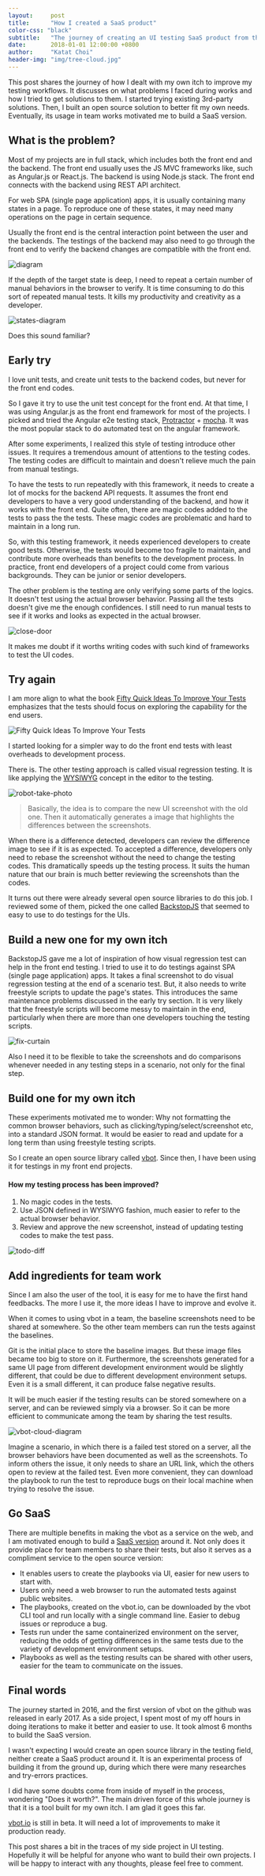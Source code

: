 ```yaml
---
layout:     post
title:      "How I created a SaaS product"
color-css: "black"
subtitle:   "The journey of creating an UI testing SaaS product from the ground up"
date:       2018-01-01 12:00:00 +0800
author:     "Katat Choi"
header-img: "img/tree-cloud.jpg"
---
```


This post shares the journey of how I dealt with my own itch to improve my testing workflows. It discusses on what problems I faced during works and how I tried to get solutions to them. I started trying existing 3rd-party solutions. Then, I built an open source solution to better fit my own needs. Eventually,  its usage in team works motivated me to build a SaaS version.

## What is the problem?
Most of my projects are in full stack, which includes both the front end and the backend. The front end usually uses the JS MVC frameworks like, such as Angular.js or React.js. The backend is using Node.js stack. The front end connects with the backend using REST API architect.

For web SPA (single page application) apps, it is usually containing many states in a page. To reproduce one of these states, it may need many operations on the page in certain sequence.

Usually the front end is the central interaction point between the user and the backends. The testings of the backend may also need to go through the front end to verify the backend changes are compatible with the front end.

![diagram](/img/central-interaction-diagram.png)

If the depth of the target state is deep, I need to repeat a certain number of manual behaviors in the browser to verify. It is time consuming to do this sort of repeated manual tests. It kills my productivity and creativity as a developer.

![states-diagram](/img/states-change.png)

Does this sound familiar?

## Early try
I love unit tests, and create unit tests to the backend codes, but never for the front end codes.

So I gave it try to use the unit test concept for the front end. At that time, I was using Angular.js as the front end framework for most of the projects. I picked and tried the Angular e2e testing stack, [Protractor](https://github.com/angular/protractor) + [mocha](https://mochajs.org/
). It was the most popular stack to do automated test on the angular framework.

After some experiments, I realized this style of testing introduce other issues. It requires a tremendous amount of attentions to the testing codes. The testing codes are difficult to maintain and doesn't relieve much the pain from manual testings.

To have the tests to run repeatedly with this framework, it needs to create a lot of mocks for the backend API requests. It assumes the front end developers to have a very good understanding of the backend, and how it works with the front end. Quite often, there are magic codes added to the tests to pass the the tests. These magic codes are problematic and hard to maintain in a long run.

So, with this testing framework, it needs experienced developers to create good tests. Otherwise, the tests would become too fragile to maintain, and contribute more overheads than benefits to the development process. In practice, front end developers of a project could come from various backgrounds. They can be junior or senior developers.

The other problem is the testing are only verifying some parts of the logics. It doesn't test using the actual browser behavior. Passing all the tests doesn't give me the enough confidences. I still need to run manual tests to see if it works and looks as expected in the actual browser.

![close-door](/img/close-door.gif)

It makes me doubt if it worths writing codes with such kind of frameworks to test the UI codes.

## Try again
I am more align to what the book [Fifty Quick Ideas To Improve Your Tests](https://www.amazon.com/Fifty-Quick-Ideas-Improve-Tests-ebook/dp/B00XVFFK7E/ref=sr_1_1?ie=UTF8&qid=1514258592&sr=8-1&keywords=fifty+ideas+of+testing) emphasizes that the tests should focus on exploring the capability for the end users.

![Fifty Quick Ideas To Improve Your Tests](https://images-na.ssl-images-amazon.com/images/I/51DlCCMPOoL._SX260_.jpg)

I started looking for a simpler way to do the front end tests with  least overheads to development process.

There is. The other testing approach is called visual regression testing. It is like applying the [WYSIWYG](https://en.wikipedia.org/wiki/WYSIWYG) concept in the editor to the testing.

![robot-take-photo](/img/robot-take-photo.jpg)

> Basically, the idea is to compare the new UI screenshot with the old one. Then it automatically generates a image that highlights the differences between the screenshots.

When there is a difference detected, developers can review the difference image to see if it is as expected. To accepted a difference, developers only need to rebase the screenshot without the need to change the testing codes. This dramatically speeds up the testing process. It suits the human nature that our brain is much better reviewing the screenshots than the codes.

It turns out there were already several open source libraries to do this job. I reviewed some of them, picked the one called [BackstopJS](https://github.com/garris/BackstopJS) that seemed to easy to use to do testings for the UIs.

## Build a new one for my own itch
BackstopJS gave me a lot of inspiration of how visual regression test can help in the front end testing. I tried to use it to do testings against SPA (single page application) apps. It takes a final screenshot to do visual regression testing at the end of a scenario test. But, it also needs to write freestyle scripts to update the page's states. This introduces the same maintenance problems discussed in the early try section. It is very likely that the freestyle scripts will become messy to maintain in the end, particularly when there are more than one developers touching the testing scripts.

![fix-curtain](/img/fix-curtain.gif)

Also I need it to be flexible to take the screenshots and do comparisons whenever needed in any testing steps in a scenario, not only for the final step.


## Build one for my own itch
These experiments motivated me to wonder:
Why not formatting the common browser behaviors, such as clicking/typing/select/screenshot etc, into a standard JSON format. It would be easier to read and update for a long term than using freestyle testing scripts.

So I create an open source library called [vbot](https://github.com/katat/vbot). Since then, I have been using it for testings in my front end projects.

#### How my testing process has been improved?
1. No magic codes in the tests.
2. Use JSON defined in WYSIWYG fashion, much easier to refer to the actual browser behavior.
3. Review and approve the new screenshot, instead of updating testing codes to make the test pass.

![todo-diff](/img/todo-diff.png)

## Add ingredients for team work
Since I am also the user of the tool, it is easy for me to have the first hand feedbacks. The more I use it, the more ideas I have to improve and evolve it.

When it comes to using vbot in a team, the baseline screenshots need to be shared at somewhere. So the other team members can run the tests against the baselines.

Git is the initial place to store the baseline images. But these image files became too big to store on it. Furthermore, the screenshots generated for a same UI page from different development environment would be slightly different, that could be due to different development environment setups. Even it is a small different, it can produce false negative results.

It will be much easier if the testing results can be stored somewhere on a server, and can be reviewed simply via a browser. So it can be more efficient to communicate among the team by sharing the test results.

![vbot-cloud-diagram](/img/vbot-web-cloud.png)

Imagine a scenario, in which there is a failed test stored on a server, all the browser behaviors have been documented as well as the screenshots. To inform others the issue, it only needs to share an URL link, which the others open to review at the failed test. Even more convenient, they can download the playbook to run the test to reproduce bugs on their local machine when trying to resolve the issue.

## Go SaaS
There are multiple benefits in making the vbot as a service on the web, and I am motivated enough to build a [SaaS version](https://vbot.io) around it. Not only does it provide place for team members to share their tests, but also it serves as a compliment service to the open source version:

- It enables users to create the playbooks via UI, easier for new users to start with.
- Users only need a web browser to run the automated tests against public websites.
- The playbooks, created on the vbot.io, can be downloaded by the vbot CLI tool and run locally with a single command line. Easier to debug issues or reproduce a bug.
- Tests run under the same containerized environment on the server, reducing the odds of getting differences in the same tests due to the variety of development environment setups.
- Playbooks as well as the testing results can be shared with other users, easier for the team to communicate on the issues.

## Final words
The journey started in 2016, and the first version of vbot on the github was released in early 2017.  As a side project, I spent most of my off hours in doing iterations to make it better and easier to use. It took almost 6 months to build the SaaS version.

I wasn't expecting I would create an open source library in the testing field, neither create a SaaS product around it. It is an experimental process of building it from the ground up, during which there were many researches and try-errors practices.

I did have some doubts come from inside of myself in the process, wondering "Does it worth?". The main driven force of this whole journey is that it is a tool built for my own itch. I am glad it goes this far.

[vbot.io](https://vbot.io) is still in beta. It will need a lot of improvements to make it production ready.

This post shares a bit in the traces of my side project in UI testing. Hopefully it will be helpful for anyone who want to build their own projects. I will be happy to interact with any thoughts, please feel free to comment.
